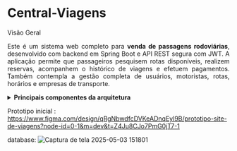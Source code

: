 ﻿# Central-Viagens

 Visão Geral
<p align="justify"> Este é um sistema web completo para <strong>venda de passagens rodoviárias</strong>, desenvolvido com backend em Spring Boot e API REST segura com JWT. A aplicação permite que passageiros pesquisem rotas disponíveis, realizem reservas, acompanhem o histórico de viagens e efetuem pagamentos. Também contempla a gestão completa de usuários, motoristas, rotas, horários e empresas de transporte. </p> <details> <summary><strong>Principais componentes da arquitetura</strong></summary>
API RESTful estruturada por responsabilidades

Segurança com autenticação baseada em tokens JWT

Camadas desacopladas com DTOs, Services e Repositories

Integração com banco de dados relacional (PostgreSQL ou MySQL)

</details>
 
Prototipo inicial : https://www.figma.com/design/qRgNbwdfcDVKeADnqEyl9B/prototipo-site-de-viagens?node-id=0-1&m=dev&t=Z4Ju8CJo7PmG0jT7-1
 
database:
![Captura de tela 2025-05-03 151801](https://github.com/user-attachments/assets/a5c7ce72-81d4-47ce-9c0e-7498cfce536a)


